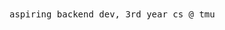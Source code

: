 
<samp>
aspiring backend dev, 3rd year cs @ tmu
</samp>

<!--
## Currently Learning
[![Go](https://img.shields.io/badge/Go-%2300ADD8.svg?&logo=go&logoColor=white)](#)
[![TypeScript](https://img.shields.io/badge/TypeScript-3178C6?logo=typescript&logoColor=fff)](#)
[![Nest](https://img.shields.io/badge/Nest.js-%23E0234E.svg?logo=nestjs&logoColor=white)](#)
[![Next.js](https://img.shields.io/badge/Next.js-black?logo=next.js&logoColor=white)](#)
[![AWS](https://custom-icon-badges.demolab.com/badge/AWS-%23FF9900.svg?logo=aws&logoColor=white)](#)

## My Technologies
**Languages:** &nbsp;
[![JavaScript](https://img.shields.io/badge/JavaScript-F7DF1E?logo=javascript&logoColor=000)](#)
[![Python](https://img.shields.io/badge/Python-3776AB?logo=python&logoColor=fff)](#)

**Frameworks and Libraries:** &nbsp;
[![NodeJS](https://img.shields.io/badge/Node.js-6DA55F?logo=node.js&logoColor=white)](#)
[![Express.js](https://img.shields.io/badge/Express.js-%23404d59.svg?logo=express&logoColor=%2361DAFB)](#)
[![React](https://img.shields.io/badge/React-%2320232a.svg?logo=react&logoColor=%2361DAFB)](#)

**Databases and Tools:** &nbsp;
[![MongoDB](https://img.shields.io/badge/MongoDB-%234ea94b.svg?logo=mongodb&logoColor=white)](#)
[![Postgres](https://img.shields.io/badge/Postgres-%23316192.svg?logo=postgresql&logoColor=white)](#)
[![Docker](https://img.shields.io/badge/Docker-2496ED?logo=docker&logoColor=fff)](#)
![Kubernetes](https://img.shields.io/badge/Kubernetes-326CE5?logo=kubernetes&logoColor=fff)

## GitHub Stats
<a href="https://github-readme-stats.vercel.app/api/top-langs/?username=jchiu21&theme=github_dark&layout=donut"><img align="center" src="https://github-readme-stats.vercel.app/api/top-langs/?username=jchiu21&theme=github_dark&layout=donut" /></a>



